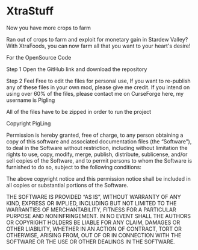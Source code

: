 # XtraStuff
Now you have more crops to farm

Ran out of crops to farm and exploit for monetary gain in Stardew Valley? With XtraFoods, you can now farm all that you want to your heart's desire!

For the OpenSource Code

Step 1 Open the GitHub link and download the repository

Step 2 Feel Free to edit the files for personal use, If you want to re-publish any of these files in your own mod, please give me credit. If you intend on using over 60% of the files, please contact me on CurseForge here, my username is Pigling

All of the files have to be zipped in order to run the project

Copyright <YEAR> PigLing

Permission is hereby granted, free of charge, to any person obtaining a copy of this software and associated documentation files (the “Software”), to deal in the Software without restriction, including without limitation the rights to use, copy, modify, merge, publish, distribute, sublicense, and/or sell copies of the Software, and to permit persons to whom the Software is furnished to do so, subject to the following conditions:

The above copyright notice and this permission notice shall be included in all copies or substantial portions of the Software.

THE SOFTWARE IS PROVIDED “AS IS”, WITHOUT WARRANTY OF ANY KIND, EXPRESS OR IMPLIED, INCLUDING BUT NOT LIMITED TO THE WARRANTIES OF MERCHANTABILITY, FITNESS FOR A PARTICULAR PURPOSE AND NONINFRINGEMENT. IN NO EVENT SHALL THE AUTHORS OR COPYRIGHT HOLDERS BE LIABLE FOR ANY CLAIM, DAMAGES OR OTHER LIABILITY, WHETHER IN AN ACTION OF CONTRACT, TORT OR OTHERWISE, ARISING FROM, OUT OF OR IN CONNECTION WITH THE SOFTWARE OR THE USE OR OTHER DEALINGS IN THE SOFTWARE.
